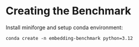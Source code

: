# Creating the Benchmark


Install miniforge and setup conda environment:

```
conda create -n embedding-benchmark python=3.12
```



